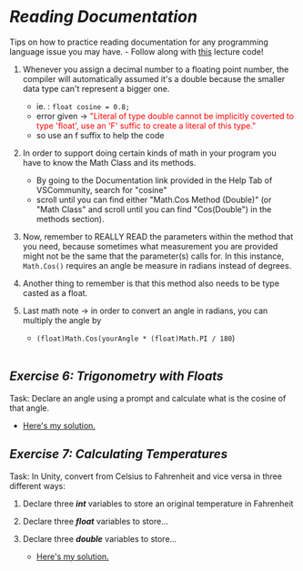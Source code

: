 # ***Reading Documentation***
Tips on how to practice reading documentation for any programming language issue you may have.
    - Follow along with [this](DocuLec.cs) lecture code!

1. Whenever you assign a decimal number to a floating point number, the compiler will automatically assumed it's a double because the smaller data type can't represent a bigger one. 
    - ie. : `float cosine = 0.8;` 
    - error given → <span style="color:red">"Literal of type double cannot be implicitly coverted to type 'float', use an 'F' suffic to create a literal of this type."</span>
    - so use an f suffix to help the code
2. In order to support doing certain kinds of math in your program you have to know the Math Class and its methods. 
    - By going to the Documentation link provided in the Help Tab of VSCommunity, search for "cosine"
    - scroll until you can find either "Math.Cos Method (Double)" (or "Math Class" and scroll until you can find "Cos(Double") in the methods section).
3. Now, remember to REALLY READ the parameters within the method that you need, because sometimes what measurement you are provided might not be the same that the parameter(s) calls for. In this instance, `Math.Cos()` requires an angle be measure in radians instead of degrees.
4. Another thing to remember is that this method also needs to be type casted as a float.

5. Last math note → in order to convert an angle in radians, you can multiply the angle by 
    - `(float)Math.Cos(yourAngle * (float)Math.PI / 180`)
<br/><br/>


## ***Exercise 6: Trigonometry with Floats***
Task: Declare an angle using a prompt and calculate what is the cosine of that angle.
- [Here's my solution.](Exercise6.cs)


## ***Exercise 7: Calculating Temperatures***
Task: In Unity, convert from Celsius to Fahrenheit and vice versa in three different ways:

1. Declare three ***int*** variables to store an original temperature in Fahrenheit
2. Declare three ***float*** variables to store...
3. Declare three ***double*** variables to store...

    - [Here's my solution.](Exercise7.cs)